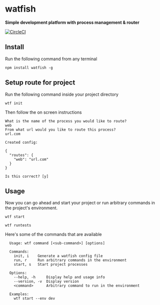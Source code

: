 # watfish

**Simple development platform with process management & router**

[![CircleCI](https://circleci.com/gh/JakeSidSmith/watfish/tree/master.svg?style=svg)](https://circleci.com/gh/JakeSidSmith/watfish/tree/master)

## Install

Run the following command from any terminal

```shell
npm install watfish -g
```

## Setup route for project

Run the following command inside your project directory

```shell
wtf init
```

Then follow the on screen instructions

```shell
What is the name of the process you would like to route?
web
From what url would you like to route this process?
url.com

Created config:

{
  "routes": {
    "web": "url.com"
  }
}

Is this correct? [y]
```

## Usage

Now you can go ahead and start your project or run arbitrary commands in the project's environment.

```shell
wtf start
```

```shell
wtf runtests
```

Here's some of the commands that are available

```shell
  Usage: wtf command [<sub-command>] [options]

  Commands:
    init, i    Generate a watfish config file
    run, r     Run arbitrary commands in the environment
    start, s   Start project processes

  Options:
    --help, -h     Display help and usage info
    --version, -v  Display version
    <command>      Arbitrary command to run in the environment

  Examples:
    wtf start --env dev
```
